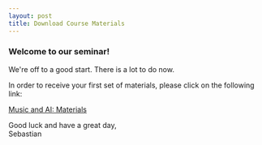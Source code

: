 ```yaml
---
layout: post
title: Download Course Materials
---
```


### Welcome to our seminar! ###

We're off to a good start. There is a lot to do now.  
  
In order to receive your first set of materials, please click on the following link:  
  
[Music and AI: Materials](https://jhmuwi.uni-koeln.de/hub/user-redirect/git-pull?repo=https%3A%2F%2Fgithub.com%2Fsebastianklassmann%2Fmusic_dl21&urlpath=lab%2Ftree%2Fmusic_dl21%2F%2FJLab&branch=master)


Good luck and have a great day,  
Sebastian  
